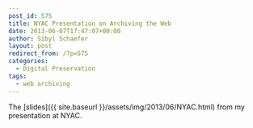 ```yaml
---
post_id: 575
title: NYAC Presentation on Archiving the Web
date: 2013-06-07T17:47:07+00:00
author: Sibyl Schaefer
layout: post
redirect_from: /?p=575
categories:
  - Digital Preservation
tags:
  - web archiving
---
```

The [slides]({{ site.baseurl }}/assets/img/2013/06/NYAC.html) from my presentation at NYAC.
